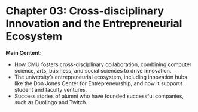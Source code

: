 # Chapter 03: Cross-disciplinary Innovation and the Entrepreneurial Ecosystem

**Main Content:**

- How CMU fosters cross-disciplinary collaboration, combining computer science, arts, business, and social sciences to drive innovation.
- The university’s entrepreneurial ecosystem, including innovation hubs like the Don Jones Center for Entrepreneurship, and how it supports student and faculty ventures.
- Success stories of alumni who have founded successful companies, such as Duolingo and Twitch.